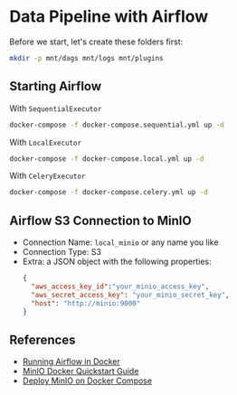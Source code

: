 # Data Pipeline with Airflow

Before we start, let's create these folders first:

```sh
mkdir -p mnt/dags mnt/logs mnt/plugins
```

## Starting Airflow

With `SequentialExecutor`

```sh
docker-compose -f docker-compose.sequential.yml up -d
```

With `LocalExecutor`

```sh
docker-compose -f docker-compose.local.yml up -d
```

With `CeleryExecutor`

```sh
docker-compose -f docker-compose.celery.yml up -d
```

## Airflow S3 Connection to MinIO

* Connection Name: `local_minio` or any name you like
* Connection Type: S3
* Extra: a JSON object with the following properties:
  ```json
  {
    "aws_access_key_id":"your_minio_access_key",
    "aws_secret_access_key": "your_minio_secret_key",
    "host": "http://minio:9000"
  }
  ```

## References

* [Running Airflow in Docker](https://airflow.apache.org/docs/apache-airflow/stable/start/docker.html)
* [MinIO Docker Quickstart Guide](https://docs.min.io/docs/minio-docker-quickstart-guide.html)
* [Deploy MinIO on Docker Compose](https://docs.min.io/docs/deploy-minio-on-docker-compose)
